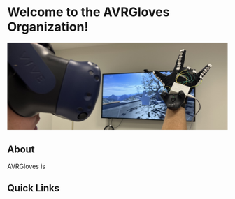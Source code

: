 <h1>Welcome to the AVRGloves Organization!</h1>
<p>
  <img src="https://raw.githubusercontent.com/AVRGloves/.github/main/resources/images/cover_pic.jpg" width="1100" height="200">
</p>
<h2>About</h2>
<p>AVRGloves is </p>
<h2>Quick Links</h2>
